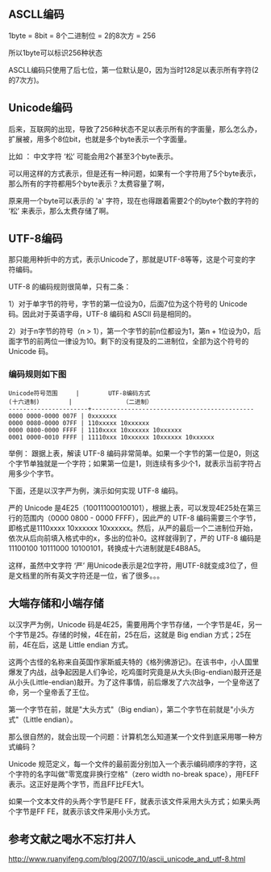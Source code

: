 ## ASCLL编码
1byte = 8bit = 8个二进制位 = 2的8次方 = 256 

所以1byte可以标识256种状态

ASCLL编码只使用了后七位，第一位默认是0，因为当时128足以表示所有字符(2的7次方)。
## Unicode编码
后来，互联网的出现，导致了256种状态不足以表示所有的字面量，那么怎么办，扩展被，用多个8位bit，也就是多个byte表示一个字面量。

比如 ： 中文字符 ‘松’ 可能会用2个甚至3个byte表示。

可以用这样的方式表示，但是还有一种问题，如果有一个字符用了5个byte表示，那么所有的字符都用5个byte表示？太费容量了啊，

原来用一个byte可以表示的 'a' 字符，现在也得跟着需要2个的byte个数的字符的 ‘松’ 来表示，那么太费存储了啊。
## UTF-8编码
那只能用种折中的方式，表示Unicode了，那就是UTF-8等等，这是个可变的字符编码。

UTF-8 的编码规则很简单，只有二条：

1）对于单字节的符号，字节的第一位设为0，后面7位为这个符号的 Unicode 码。因此对于英语字母，UTF-8 编码和 ASCII 码是相同的。

2）对于n字节的符号（n > 1），第一个字节的前n位都设为1，第n + 1位设为0，后面字节的前两位一律设为10。剩下的没有提及的二进制位，全部为这个符号的 Unicode 码。

### 编码规则如下图

```
Unicode符号范围     |        UTF-8编码方式
(十六进制)        |              （二进制）
----------------------+---------------------------------------------
0000 0000-0000 007F | 0xxxxxxx
0000 0080-0000 07FF | 110xxxxx 10xxxxxx
0000 0800-0000 FFFF | 1110xxxx 10xxxxxx 10xxxxxx
0001 0000-0010 FFFF | 11110xxx 10xxxxxx 10xxxxxx 10xxxxxx
```

举例：
跟据上表，解读 UTF-8 编码非常简单。如果一个字节的第一位是0，则这个字节单独就是一个字符；如果第一位是1，则连续有多少个1，就表示当前字符占用多少个字节。

下面，还是以汉字严为例，演示如何实现 UTF-8 编码。

严的 Unicode 是4E25（100111000100101），根据上表，可以发现4E25处在第三行的范围内（0000 0800 - 0000 FFFF），因此严的 UTF-8 编码需要三个字节，即格式是1110xxxx 10xxxxxx 10xxxxxx。然后，从严的最后一个二进制位开始，依次从后向前填入格式中的x，多出的位补0。这样就得到了，严的 UTF-8 编码是11100100 10111000 10100101，转换成十六进制就是E4B8A5。

这样，虽然中文字符 ‘严’ 用Unicode表示是2位字符，用UTF-8就变成3位了，但是文档里的所有英文字符还是一位，省了很多。。。

## 大端存储和小端存储
以汉字严为例，Unicode 码是4E25，需要用两个字节存储，一个字节是4E，另一个字节是25。存储的时候，4E在前，25在后，这就是 Big endian 方式；25在前，4E在后，这是 Little endian 方式。

这两个古怪的名称来自英国作家斯威夫特的《格列佛游记》。在该书中，小人国里爆发了内战，战争起因是人们争论，吃鸡蛋时究竟是从大头(Big-endian)敲开还是从小头(Little-endian)敲开。为了这件事情，前后爆发了六次战争，一个皇帝送了命，另一个皇帝丢了王位。

第一个字节在前，就是"大头方式"（Big endian），第二个字节在前就是"小头方式"（Little endian）。

那么很自然的，就会出现一个问题：计算机怎么知道某一个文件到底采用哪一种方式编码？

Unicode 规范定义，每一个文件的最前面分别加入一个表示编码顺序的字符，这个字符的名字叫做"零宽度非换行空格"（zero width no-break space），用FEFF表示。这正好是两个字节，而且FF比FE大1。

如果一个文本文件的头两个字节是FE FF，就表示该文件采用大头方式；如果头两个字节是FF FE，就表示该文件采用小头方式。

## 参考文献之喝水不忘打井人
http://www.ruanyifeng.com/blog/2007/10/ascii_unicode_and_utf-8.html